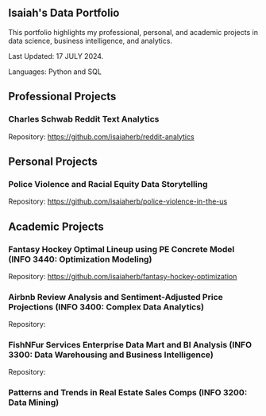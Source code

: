 ## Isaiah's Data Portfolio
This portfolio highlights my professional, personal, and academic projects in data science, business intelligence, and analytics.

Last Updated: 17 JULY 2024.

Languages: Python and SQL

## Professional Projects
### Charles Schwab Reddit Text Analytics
Repository: https://github.com/isaiaherb/reddit-analytics
## Personal Projects
### Police Violence and Racial Equity Data Storytelling
Repository: https://github.com/isaiaherb/police-violence-in-the-us
## Academic Projects
### Fantasy Hockey Optimal Lineup using PE Concrete Model (INFO 3440: Optimization Modeling)
Repository: https://github.com/isaiaherb/fantasy-hockey-optimization
### Airbnb Review Analysis and Sentiment-Adjusted Price Projections (INFO 3400: Complex Data Analytics)
Repository: 
### FishNFur Services Enterprise Data Mart and BI Analysis (INFO 3300: Data Warehousing and Business Intelligence)
Repository: 
### Patterns and Trends in Real Estate Sales Comps (INFO 3200: Data Mining)


